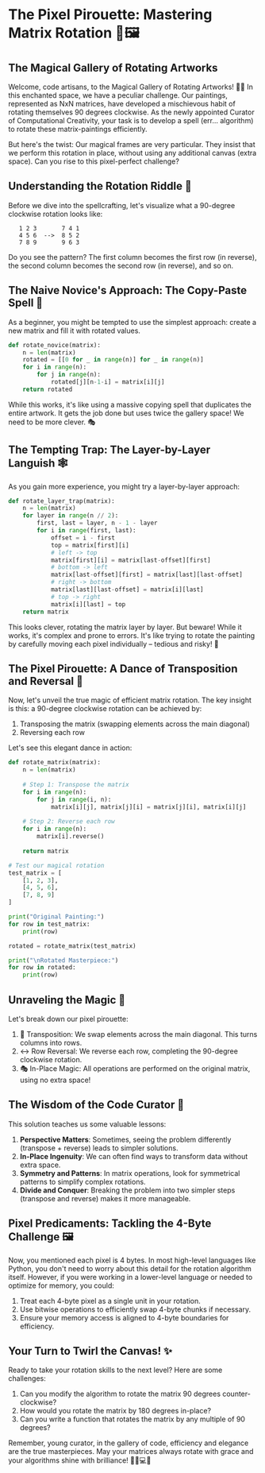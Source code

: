 # The Pixel Pirouette: Mastering Matrix Rotation 🔄🖼️

## The Magical Gallery of Rotating Artworks

Welcome, code artisans, to the Magical Gallery of Rotating Artworks! 🎨✨ In this enchanted space, we have a peculiar challenge. Our paintings, represented as NxN matrices, have developed a mischievous habit of rotating themselves 90 degrees clockwise. As the newly appointed Curator of Computational Creativity, your task is to develop a spell (err... algorithm) to rotate these matrix-paintings efficiently.

But here's the twist: Our magical frames are very particular. They insist that we perform this rotation in place, without using any additional canvas (extra space). Can you rise to this pixel-perfect challenge?

## Understanding the Rotation Riddle 🧩

Before we dive into the spellcrafting, let's visualize what a 90-degree clockwise rotation looks like:

```
   1 2 3       7 4 1
   4 5 6  -->  8 5 2
   7 8 9       9 6 3
```

Do you see the pattern? The first column becomes the first row (in reverse), the second column becomes the second row (in reverse), and so on.

## The Naive Novice's Approach: The Copy-Paste Spell 🐣

As a beginner, you might be tempted to use the simplest approach: create a new matrix and fill it with rotated values.

```python
def rotate_novice(matrix):
    n = len(matrix)
    rotated = [[0 for _ in range(n)] for _ in range(n)]
    for i in range(n):
        for j in range(n):
            rotated[j][n-1-i] = matrix[i][j]
    return rotated
```

While this works, it's like using a massive copying spell that duplicates the entire artwork. It gets the job done but uses twice the gallery space! We need to be more clever. 🎭

## The Tempting Trap: The Layer-by-Layer Languish 🕸️

As you gain more experience, you might try a layer-by-layer approach:

```python
def rotate_layer_trap(matrix):
    n = len(matrix)
    for layer in range(n // 2):
        first, last = layer, n - 1 - layer
        for i in range(first, last):
            offset = i - first
            top = matrix[first][i]
            # left -> top
            matrix[first][i] = matrix[last-offset][first]
            # bottom -> left
            matrix[last-offset][first] = matrix[last][last-offset]
            # right -> bottom
            matrix[last][last-offset] = matrix[i][last]
            # top -> right
            matrix[i][last] = top
    return matrix
```

This looks clever, rotating the matrix layer by layer. But beware! While it works, it's complex and prone to errors. It's like trying to rotate the painting by carefully moving each pixel individually – tedious and risky! 🐌

## The Pixel Pirouette: A Dance of Transposition and Reversal 💃

Now, let's unveil the true magic of efficient matrix rotation. The key insight is this: a 90-degree clockwise rotation can be achieved by:
1. Transposing the matrix (swapping elements across the main diagonal)
2. Reversing each row

Let's see this elegant dance in action:

```python
def rotate_matrix(matrix):
    n = len(matrix)
    
    # Step 1: Transpose the matrix
    for i in range(n):
        for j in range(i, n):
            matrix[i][j], matrix[j][i] = matrix[j][i], matrix[i][j]
    
    # Step 2: Reverse each row
    for i in range(n):
        matrix[i].reverse()
    
    return matrix

# Test our magical rotation
test_matrix = [
    [1, 2, 3],
    [4, 5, 6],
    [7, 8, 9]
]

print("Original Painting:")
for row in test_matrix:
    print(row)

rotated = rotate_matrix(test_matrix)

print("\nRotated Masterpiece:")
for row in rotated:
    print(row)
```

## Unraveling the Magic 🧵

Let's break down our pixel pirouette:

1. 🔄 Transposition: We swap elements across the main diagonal. This turns columns into rows.
2. ↔️ Row Reversal: We reverse each row, completing the 90-degree clockwise rotation.
3. 🎭 In-Place Magic: All operations are performed on the original matrix, using no extra space!

## The Wisdom of the Code Curator 🧠

This solution teaches us some valuable lessons:

1. **Perspective Matters**: Sometimes, seeing the problem differently (transpose + reverse) leads to simpler solutions.
2. **In-Place Ingenuity**: We can often find ways to transform data without extra space.
3. **Symmetry and Patterns**: In matrix operations, look for symmetrical patterns to simplify complex rotations.
4. **Divide and Conquer**: Breaking the problem into two simpler steps (transpose and reverse) makes it more manageable.

## Pixel Predicaments: Tackling the 4-Byte Challenge 🖼️

Now, you mentioned each pixel is 4 bytes. In most high-level languages like Python, you don't need to worry about this detail for the rotation algorithm itself. However, if you were working in a lower-level language or needed to optimize for memory, you could:

1. Treat each 4-byte pixel as a single unit in your rotation.
2. Use bitwise operations to efficiently swap 4-byte chunks if necessary.
3. Ensure your memory access is aligned to 4-byte boundaries for efficiency.

## Your Turn to Twirl the Canvas! ✨

Ready to take your rotation skills to the next level? Here are some challenges:

1. Can you modify the algorithm to rotate the matrix 90 degrees counter-clockwise?
2. How would you rotate the matrix by 180 degrees in-place?
3. Can you write a function that rotates the matrix by any multiple of 90 degrees?

Remember, young curator, in the gallery of code, efficiency and elegance are the true masterpieces. May your matrices always rotate with grace and your algorithms shine with brilliance! 🧙‍♂️💻✨